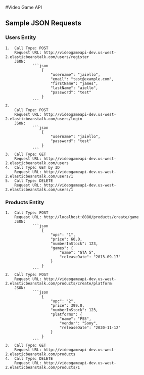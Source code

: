 #Video Game API
## Sample JSON Requests
### Users Entity
	1.	Call Type: POST
		Request URL: http://videogameapi-dev.us-west-2.elasticbeanstalk.com/users/register
		JSON: 
				```json
					{
						"username": "jaiello",
						"email": "test@example.com",
						"firstName": "james",
						"lastName": "aiello",
						"password": "test"
					}
				```
	2.	
		Call Type: POST
		Request URL: http://videogameapi-dev.us-west-2.elasticbeanstalk.com/users/login
		JSON: 
				```json
					{
						"username": "jaiello",
						"password": "test"
					}
				```
	3.	Call Type: GET
		Request URL: http://videogameapi-dev.us-west-2.elasticbeanstalk.com/users
	4. 	Call Type: GET by ID
		Request URL: http://videogameapi-dev.us-west-2.elasticbeanstalk.com/users/1
	5.	Call Type: DELETE
		Request URL: http://videogameapi-dev.us-west-2.elasticbeanstalk.com/users/1
		
### Products Entity
	1.	Call Type: POST
		Request URL: http://localhost:8080/products/create/game
		JSON: 
				```json
					{
						"upc": "1",
						"price": 60.0,
						"numberInStock": 123,
						"games": {
							"name": "GTA 5",
							"releaseDate": "2013-09-17"
						}
					}
				```
	2.	Call Type: POST
		Request URL: http://videogameapi-dev.us-west-2.elasticbeanstalk.com/products/create/platform
		JSON: 
				```json
					{
						"upc": "2",
						"price": 399.0,
						"numberInStock": 123,
						"platforms": {
							"name": "PS5",
							"vendor": "Sony",
							"releaseDate": "2020-11-12"
						}
					}
				```
	3.	Call Type: GET
		Request URL: http://videogameapi-dev.us-west-2.elasticbeanstalk.com/products
	4.	Call Type: DELETE
		Request URL: http://videogameapi-dev.us-west-2.elasticbeanstalk.com/products/1
